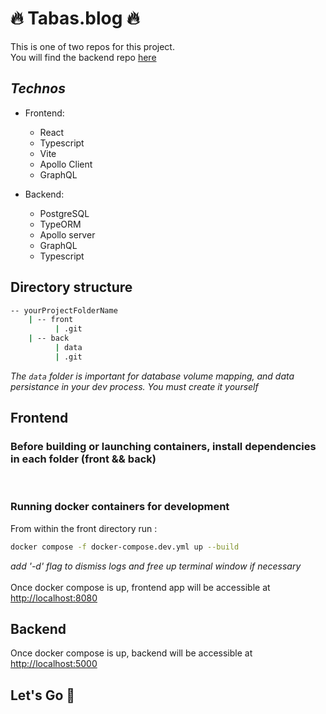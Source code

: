 # 🔥 Tabas.blog 🔥

This is one of two repos for this project.  
You will find the backend repo [here](https://github.com/WildCodeSchool/2209-wns-rivest-groupe3-back)

## _Technos_

- Frontend:

  - React
  - Typescript
  - Vite
  - Apollo Client
  - GraphQL

- Backend:
  - PostgreSQL
  - TypeORM
  - Apollo server
  - GraphQL
  - Typescript

## **Directory structure**

```bash
-- yourProjectFolderName
    | -- front
          | .git
    | -- back
          | data
          | .git
```

_The `data` folder is important for database volume mapping, and data persistance in your dev process. You must create it yourself_

## **Frontend**

### **Before building or launching containers, install dependencies in each folder (front && back)**

<br>

### Running docker containers for development

From within the front directory run :

```bash
docker compose -f docker-compose.dev.yml up --build
```

_add '-d' flag to dismiss logs and free up terminal window if necessary_  
<br>
Once docker compose is up, frontend app will be accessible at [http://localhost:8080](http://localhost:8080)

## **Backend**

Once docker compose is up, backend will be accessible at [http://localhost:5000](http://localhost:5000)

## Let's Go 🚀
